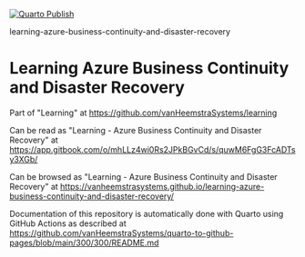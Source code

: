 [![Quarto Publish](https://github.com/vanHeemstraSystems/learning-azure-business-continuity-and-disaster-recovery/actions/workflows/publish.yml/badge.svg)](https://github.com/vanHeemstraSystems/learning-azure-business-continuity-and-disaster-recovery/actions/workflows/publish.yml)

learning-azure-business-continuity-and-disaster-recovery
# Learning Azure Business Continuity and Disaster Recovery

Part of "Learning" at https://github.com/vanHeemstraSystems/learning

Can be read as "Learning - Azure Business Continuity and Disaster Recovery" at https://app.gitbook.com/o/mhLLz4wi0Rs2JPkBGvCd/s/quwM6FgG3FcADTsy3XGb/

Can be browsed as "Learning - Azure Business Continuity and Disaster Recovery" at https://vanheemstrasystems.github.io/learning-azure-business-continuity-and-disaster-recovery/

Documentation of this repository is automatically done with Quarto using GitHub Actions as described at https://github.com/vanHeemstraSystems/quarto-to-github-pages/blob/main/300/300/README.md
